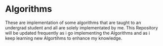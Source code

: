 # Algorithms

These are implementation of some algorithms that are taught to an undergrad student and all are solely implementated by me.
This Repository  will be updated frequently as i go implementing the Algorithms and as i keep learning  new Algortihms to enhance my knowledge.
